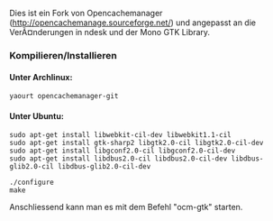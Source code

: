 
Dies ist ein Fork von Opencachemanager (http://opencachemanage.sourceforge.net/) und angepasst an die VerÃ¤nderungen in ndesk und der Mono GTK Library.

### Kompilieren/Installieren

#### Unter Archlinux:

```
yaourt opencachemanager-git

```

#### Unter Ubuntu:

```
sudo apt-get install libwebkit-cil-dev libwebkit1.1-cil
sudo apt-get install gtk-sharp2 libgtk2.0-cil libgtk2.0-cil-dev
sudo apt-get install libgconf2.0-cil libgconf2.0-cil-dev
sudo apt-get install libdbus2.0-cil libdbus2.0-cil-dev libdbus-glib2.0-cil libdbus-glib2.0-cil-dev

./configure
make
```

Anschliessend kann man es mit dem Befehl "ocm-gtk" starten.



